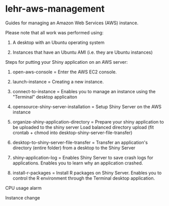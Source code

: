 # lehr-aws-management
Guides for managing an Amazon Web Services (AWS) instance.


Please note that all work was performed using:

1. A desktop with an Ubuntu operating system

2. Instances that have an Ubuntu AMI (i.e. they are Ubuntu instances)

Steps for putting your Shiny application on an AWS server:

1. open-aws-console = Enter the AWS EC2 console. 

2. launch-instance = Creating a new instance. 

3. connect-to-instance = Enables you to manage an instance using the "Terminal" desktop applicaiton

4. opensource-shiny-server-installation = Setup Shiny Server on the AWS instance

5. organize-shiny-application-directory = Prepare your shiny application to be uploaded to the shiny server 
Load balanced directory upload (fit crontab + chmod into desktop-shiny-server-file-transfer)

5. desktop-to-shiny-server-file-transfer = Transfer an application's directory (entire folder) from a desktop to the Shiny Server

6. shiny-application-log = Enables Shiny Server to save crash logs for applications. 
    Enables you to learn why an application crashed.
    
7. install-r-packages = Install R packages on Shiny Server.
    Enables you to control the R environment through the Terminal desktop application.
    
CPU usage alarm

Instance change
